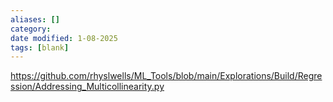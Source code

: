 ```yaml
---
aliases: []
category: 
date modified: 1-08-2025
tags: [blank]
---
```

https://github.com/rhyslwells/ML_Tools/blob/main/Explorations/Build/Regression/Addressing_Multicollinearity.py
